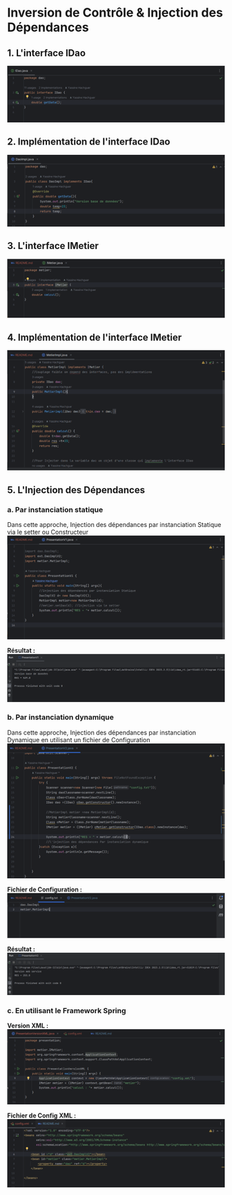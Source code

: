 # Inversion de Contrôle & Injection des Dépendances

## 1. L'interface IDao
![img.png](images/img.png)

## 2. Implémentation de l'interface IDao
![img_1.png](images/img_1.png)

## 3. L'interface IMetier
![img_2.png](images/img_2.png)

## 4. Implémentation de l'interface IMetier
![img_3.png](images/img_3.png)

## 5. L'Injection des Dépendances

### a. Par instanciation statique
Dans cette approche, Injection des dépendances par instanciation Statique via le setter ou Constructeur
![img_4.png](images/img_4.png)

**Résultat :**
![img_5.png](images/img_5.png)

### b. Par instanciation dynamique
Dans cette approche, Injection des dépendances par instanciation Dynamique en utilisant un fichier de Configuration
![img_6.png](images/img_6.png)

**Fichier de Configuration :**
![img_7.png](images/img_7.png)

**Résultat :**
![img_8.png](images/img_8.png)

### c. En utilisant le Framework Spring
**Version XML :**
![img_9.png](images/img_9.png)

**Fichier de Config XML :**
![img_10.png](images/img_10.png)

